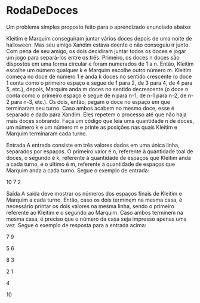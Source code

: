 # RodaDeDoces
Um problema simples proposto feito para o aprendizado
enunciado abaixo:

Kleitim e Marquim conseguiram juntar vários doces depois de uma noite de
halloween. Mas seu amigo Xandim estava doente e não conseguiu ir junto. Com
pena de seu amigo, os dois decidiram juntar todos os doces e jogar um jogo para
separá-los entre os três.
Primeiro, os doces n doces são dispostos em uma forma circular e foram
numerados de 1 a n. Então, Kleitim escolhe um número qualquer k e Marquim
escolhe outro número m. Kleitim começa no doce de número 1 e anda k doces no
sentido crescente (o doce 1 conta como o primeiro espaço e segue de 1 para 2, de
3 para 4, de 4 para 5, etc.), depois, Marquim anda m doces no sentido decrescente
(o doce n conta como o primeiro espaço e segue de n para n-1, de n-1 para n-2, de
n-2 para n-3, etc.). Os dois, então, pegam o doce no espaço em que terminaram seu
turno. Caso ambos acabem no mesmo doce, esse é separado e dado para Xandim.
Eles repetem o processo até que não haja mais doces sobrando.
Faça um código que leia uma quantidade n de doces, um número k e um
número m e printe as posições nas quais Kleitim e Marquim terminaram cada turno.

Entrada
A entrada consiste em três valores dados em uma única linha, separados por
espaços. O primeiro valor é n, referente à quantidade toal de doces, o segundo é k,
referente à quantidade de espaços que Kleitim anda a cada turno, e o último é m,
referente à quantidade de espaços que Marquim anda a cada turno.
Segue o exemplo de entrada:

10 7 2

Saída
A saída deve mostrar os números dos espaços finais de Kleitim e Marquim a
cada turno. Então, caso os dois terminem na mesma casa, é necessário printar os
dois valores na mesma linha, sendo o primeiro referente ao Kleitim e o segundo ao 
Marquim. Caso ambos terminem na mesma casa, é preciso que o número da casa
seja impresso apenas uma vez.
Segue o exemplo de resposta para a entrada acima:

7 9 

5 6

8 3

2 1

4

10
